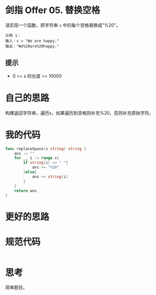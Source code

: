 # 剑指 Offer 05. 替换空格

请实现一个函数，把字符串 `s` 中的每个空格替换成"%20"。

```
示例 1：
输入：s = "We are happy."
输出："We%20are%20happy."
```

## 提示

- 0 <= s 的长度 <= 10000

# 自己的思路

构建返回字符串，遍历s，如果遍历到空格则补充%20，否则补充原始字符。

# 我的代码

```go
func replaceSpace(s string) string {
    ans := ""
    for _, i := range s{
        if string(i) == " "{
            ans += "%20"
        }else{
            ans += string(i)
        }
    }
    return ans
}
```

# 更好的思路



# 规范代码

```go

```

# 思考

简单题目。

